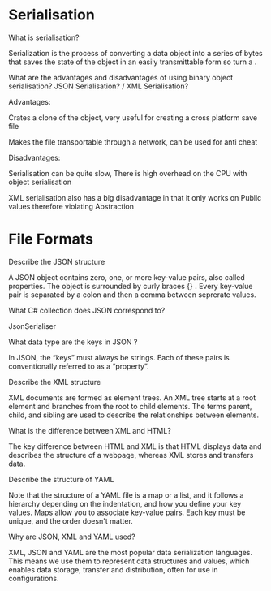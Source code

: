 # Serialisation
 
What is serialisation?

Serialization is the process of converting a data object into a series of bytes that saves the state of the object in an easily transmittable form so turn a .

What are the advantages and disadvantages of using binary object serialisation? JSON Serialisation? / XML Serialisation?

Advantages:

Crates a clone of the object, very useful for creating a cross platform save file

Makes the file transportable through a network, can be used for anti cheat

Disadvantages:

Serialisation can be quite slow,
There is high overhead on the CPU with object serialisation

XML serialisation also has a big disadvantage in that it only works on Public values therefore violating Abstraction
 
# File Formats
 
Describe the JSON structure

A JSON object contains zero, one, or more key-value pairs, also called properties. The object is surrounded by curly braces {} . Every key-value pair is separated by a colon and then a comma between seprerate values.

What C# collection does JSON correspond to?

JsonSerialiser

What data type are the keys in JSON ?

In JSON, the “keys” must always be strings. Each of these pairs is conventionally referred to as a “property”.

Describe the XML structure

XML documents are formed as element trees. An XML tree starts at a root element and branches from the root to child elements. The terms parent, child, and sibling are used to describe the relationships between elements.

What is the difference between XML and HTML?

The key difference between HTML and XML is that HTML displays data and describes the structure of a webpage, whereas XML stores and transfers data.

Describe the structure of YAML

Note that the structure of a YAML file is a map or a list, and it follows a hierarchy depending on the indentation, and how you define your key values. Maps allow you to associate key-value pairs. Each key must be unique, and the order doesn't matter.

Why are JSON, XML and YAML used?

XML, JSON and YAML are the most popular data serialization languages. This means we use them to represent data structures and values, which enables data storage, transfer and distribution, often for use in configurations.